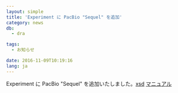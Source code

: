 ```yaml
---
layout: simple
title: 'Experiment に PacBio "Sequel" を追加'
category: news
db:
  - dra

tags:
  - お知らせ

date: 2016-11-09T10:19:16
lang: ja
---
```


<p>Experiment に PacBio "Sequel" を追加いたしました。<a href="https://github.com/ddbj/pub/">xsd</a> <a href="/dra/services/index.html#Instrument">マニュアル</a></p>
